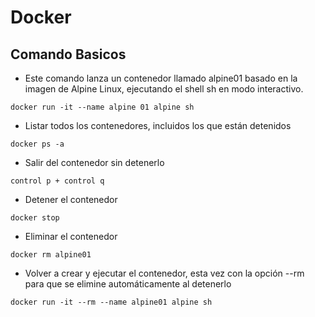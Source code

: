 # Docker 

## Comando Basicos


- Este comando lanza un contenedor llamado alpine01 basado en la imagen de Alpine Linux, ejecutando el shell sh en modo interactivo.

``
docker run -it --name alpine 01 alpine sh
``

- Listar todos los contenedores, incluidos los que están detenidos

``
docker ps -a
``

- Salir del contenedor sin detenerlo 

``
control p + control q
``

- Detener el contenedor

``
docker stop 
``
 
- Eliminar el contenedor

``
docker rm alpine01
``

- Volver a crear y ejecutar el contenedor, esta vez con la opción --rm para que se elimine automáticamente al detenerlo

``
docker run -it --rm --name alpine01 alpine sh
``

